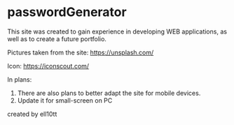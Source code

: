 # passwordGenerator

This site was created to gain experience in developing WEB applications, as well as to create a future portfolio.

Pictures taken from the site: https://unsplash.com/

Icon: https://iconscout.com/

In plans:

1. There are also plans to better adapt the site for mobile devices.
2. Update it for small-screen on PC

created by ell10tt
